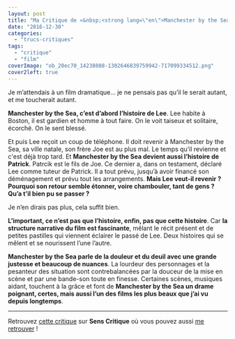 ```yaml
---
layout: post
title: "Ma Critique de «&nbsp;<strong lang=\"en\">Manchester by the Sea</strong>&nbsp;»"
date: "2016-12-30"
categories: 
  - "trucs-critiques"
tags: 
  - "critique"
  - "film"
coverImage: "ob_20ec70_14238088-1302646839759942-717099334512.png"
cover2left: true
---
```


Je m’attendais à un film dramatique... je ne pensais pas qu’il le serait autant, et me toucherait autant.

**Manchester by the Sea, c’est d’abord l’histoire de Lee**. Lee habite à Boston, il est gardien et homme à tout faire. On le voit taiseux et solitaire, écorché. On le sent blessé.

Et puis Lee reçoit un coup de téléphone. Il doit revenir à Manchester by the Sea, sa ville natale, son frère Joe est au plus mal. Le temps qu’il revienne et c'est déjà trop tard. Et **Manchester by the Sea devient aussi l’histoire de Patrick**. Patrcik est le fils de Joe. Ce dernier a, dans on testament, déclaré Lee comme tuteur de Patrick. Il a tout prévu, jusqu’à avoir financé son déménagement et prévu tout les arrangements. **Mais Lee veut-il revenir ? Pourquoi son retour semble étonner, voire chambouler, tant de gens ? Qu’a t’il bien pu se passer ?**

Je n’en dirais pas plus, cela suffit bien.

**L’important, ce n’est pas que l’histoire, enfin, pas que cette histoire**. Car **la structure narrative du film est fascinante**, mêlant le récit présent et de petites pastilles qui viennent éclairer le passé de Lee. Deux histoires qui se mêlent et se nourissent l’une l’autre.

**Manchester by the Sea parle de la douleur et du deuil avec une grande justesse et beaucoup de nuances**. La lourdeur des personnages et la pesanteur des situation sont contrebalancées par la douceur de la mise en scène et par une bande-son toute en finesse. Certaines scènes, musiques aidant, touchent à la grâce et font de **Manchester by the Sea un drame poignant, certes, mais aussi l’un des films les plus beaux que j’ai vu depuis longtemps**.

* * *

Retrouvez [cette critique](http://www.senscritique.com/film/Manchester_by_the_Sea/critique/114900745) sur **Sens Critique** où vous pouvez aussi [me retrouver](http://www.senscritique.com/Arnaud_Malon) !
